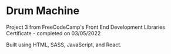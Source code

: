 # Drum Machine

Project 3 from FreeCodeCamp's Front End Development Libraries Certificate - completed on 03/05/2022

Built using HTML, SASS, JavaScript, and React.
